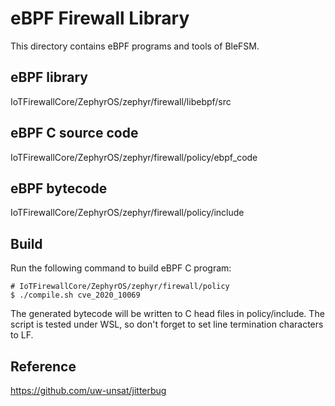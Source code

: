 # eBPF Firewall Library

This directory contains eBPF programs and tools of BleFSM.

## eBPF library

IoTFirewallCore/ZephyrOS/zephyr/firewall/libebpf/src

## eBPF C source code

IoTFirewallCore/ZephyrOS/zephyr/firewall/policy/ebpf_code

## eBPF bytecode

IoTFirewallCore/ZephyrOS/zephyr/firewall/policy/include

## Build

Run the following command to build eBPF C program:

```
# IoTFirewallCore/ZephyrOS/zephyr/firewall/policy
$ ./compile.sh cve_2020_10069
```

The generated bytecode will be written to C head files in policy/include. The script is tested under WSL, so don't forget to set line termination characters to LF.

## Reference

https://github.com/uw-unsat/jitterbug

